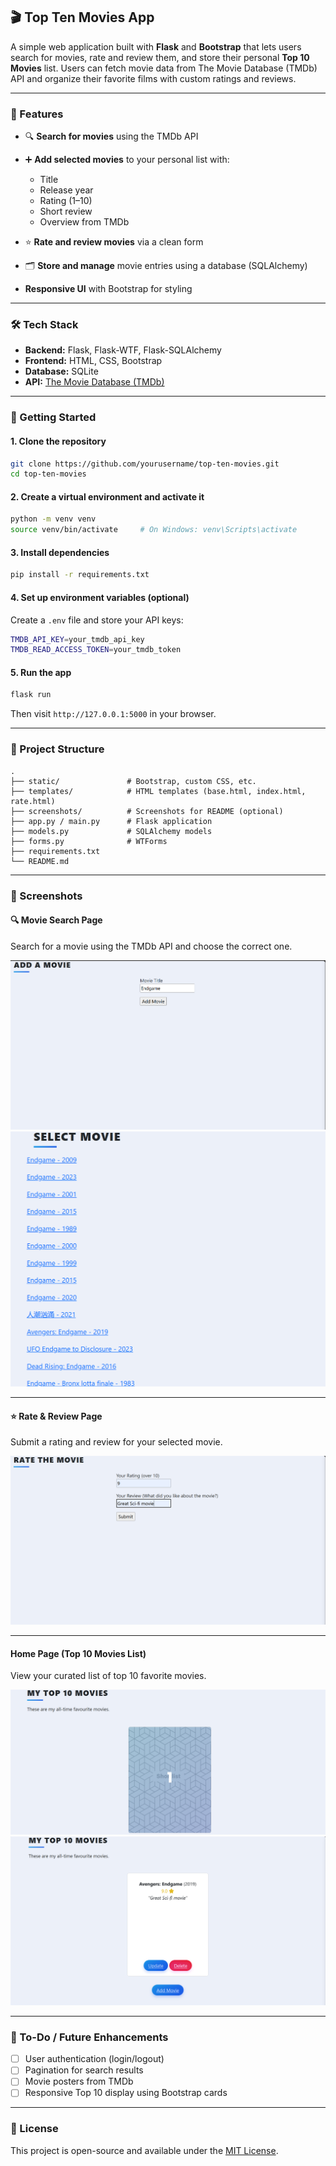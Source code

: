 ## 🎬 Top Ten Movies App

A simple web application built with **Flask** and **Bootstrap** that lets users search for movies, rate and review them, and store their personal **Top 10 Movies** list. Users can fetch movie data from The Movie Database (TMDb) API and organize their favorite films with custom ratings and reviews.

---

### 📌 Features

* 🔍 **Search for movies** using the TMDb API
* ➕ **Add selected movies** to your personal list with:

  * Title
  * Release year
  * Rating (1–10)
  * Short review
  * Overview from TMDb
* ⭐ **Rate and review movies** via a clean form
* 🗂 **Store and manage** movie entries using a database (SQLAlchemy)
* **Responsive UI** with Bootstrap for styling

---

### 🛠 Tech Stack

* **Backend:** Flask, Flask-WTF, Flask-SQLAlchemy
* **Frontend:** HTML, CSS, Bootstrap
* **Database:** SQLite
* **API:** [The Movie Database (TMDb)](https://www.themoviedb.org/)

---

### 🚀 Getting Started

#### 1. **Clone the repository**

```bash
git clone https://github.com/yourusername/top-ten-movies.git
cd top-ten-movies
```

#### 2. **Create a virtual environment and activate it**

```bash
python -m venv venv
source venv/bin/activate     # On Windows: venv\Scripts\activate
```

#### 3. **Install dependencies**

```bash
pip install -r requirements.txt
```

#### 4. **Set up environment variables (optional)**

Create a `.env` file and store your API keys:

```bash
TMDB_API_KEY=your_tmdb_api_key
TMDB_READ_ACCESS_TOKEN=your_tmdb_token
```

#### 5. **Run the app**

```bash
flask run
```

Then visit `http://127.0.0.1:5000` in your browser.

---

### 📂 Project Structure

```
.
├── static/               # Bootstrap, custom CSS, etc.
├── templates/            # HTML templates (base.html, index.html, rate.html)
├── screenshots/          # Screenshots for README (optional)
├── app.py / main.py      # Flask application
├── models.py             # SQLAlchemy models
├── forms.py              # WTForms
├── requirements.txt
└── README.md
```

---

### 📸 Screenshots

#### 🔍 Movie Search Page

Search for a movie using the TMDb API and choose the correct one.

![Search Page](screenshots/addmovie.png)
![Api Call Result](screenshots/tmdbapicall.png)

---

#### ⭐ Rate & Review Page

Submit a rating and review for your selected movie.

![Rate and Review Page](screenshots/ratingandreview.png)

---

####  Home Page (Top 10 Movies List)

View your curated list of top 10 favorite movies.

![Home Page](screenshots/result1.png)
![Home Page](screenshots/result2.png)


---

### 📌 To-Do / Future Enhancements

* [ ] User authentication (login/logout)
* [ ] Pagination for search results
* [ ] Movie posters from TMDb
* [ ] Responsive Top 10 display using Bootstrap cards

---

### 📜 License

This project is open-source and available under the [MIT License](LICENSE).

